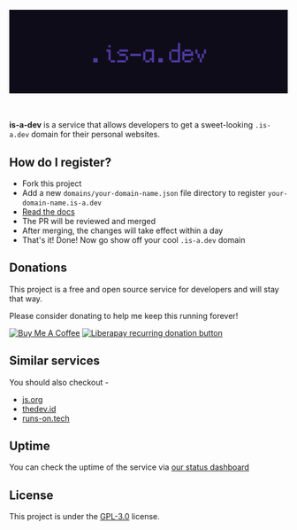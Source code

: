 ![is-a-dev banner](./media/banner.png)

<br />

**is-a-dev** is a service that allows developers to get a sweet-looking `.is-a.dev` domain for their personal websites.


## How do I register?
* Fork this project
* Add a new `domains/your-domain-name.json` file directory to register `your-domain-name.is-a.dev`
* [Read the docs](./docs)
* The PR will be reviewed and merged
* After merging, the changes will take effect within a day
* That's it! Done! Now go show off your cool `.is-a.dev` domain



## Donations
This project is a free and open source service for developers and will stay that way.

Please consider donating to help me keep this running forever!

<a href="https://www.buymeacoffee.com/phenax" target="_blank"><img src="https://cdn.buymeacoffee.com/buttons/default-orange.png" alt="Buy Me A Coffee" height="28" width="119"></a>
<a href="https://liberapay.com/phenax" target="_blank"><img src="https://img.shields.io/badge/liberapay-donate-yellow.svg?style=for-the-badge" alt="Liberapay recurring donation button" /></a>



## Similar services
You should also checkout -
* [js.org](https://github.com/js-org/js.org/tree/master)
* [thedev.id](https://github.com/fransallen/thedev.id)
* [runs-on.tech](https://github.com/aakhilv/runs-on.tech)



## Uptime
You can check the uptime of the service via [our status dashboard](https://stats.uptimerobot.com/zY4XKIRVzw)




## License
This project is under the [GPL-3.0](./LICENSE) license.
